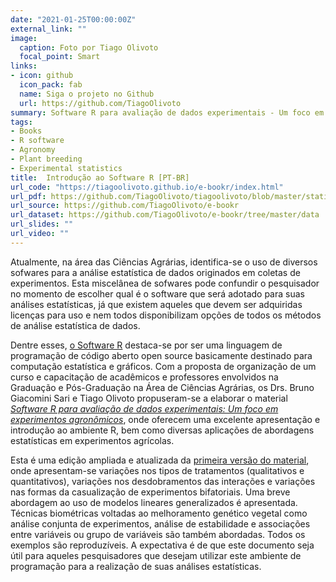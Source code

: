 ```yaml
---
date: "2021-01-25T00:00:00Z"
external_link: ""
image:
  caption: Foto por Tiago Olivoto
  focal_point: Smart
links:
- icon: github
  icon_pack: fab
  name: Siga o projeto no Github
  url: https://github.com/TiagoOlivoto
summary: Software R para avaliação de dados experimentais - Um foco em experimentos agronômicos
tags:
- Books
- R software
- Agronomy
- Plant breeding
- Experimental statistics
title:  Introdução ao Software R [PT-BR]
url_code: "https://tiagoolivoto.github.io/e-bookr/index.html"
url_pdf: https://github.com/TiagoOlivoto/tiagoolivoto/blob/master/static/pdf/pdf_r_v2.pdf
url_source: https://github.com/TiagoOlivoto/e-bookr
url_dataset: https://github.com/TiagoOlivoto/e-bookr/tree/master/data
url_slides: ""
url_video: ""
---
```


Atualmente, na área das Ciências Agrárias, identifica-se o uso de diversos sofwares para a análise estatística de dados originados em coletas de experimentos. Esta miscelânea de sofwares pode confundir o pesquisador no momento de escolher qual é o software que será adotado para suas análises estatísticas, já que existem aqueles que devem ser adquiridas licenças para uso e nem todos disponibilizam opções de todos os métodos de análise estatística de dados.

Dentre esses, [o Software R](https://www.r-project.org/) destaca-se por ser uma linguagem de programação de código aberto open source basicamente destinado para computação estatística e gráficos. Com a proposta de organização de um curso e capacitação de acadêmicos e professores envolvidos na Graduação e Pós-Graduação na Área de Ciências Agrárias, os Drs. Bruno Giacomini Sari e Tiago Olivoto propuseram-se a elaborar o material [*Software R para avaliação de dados experimentais: Um foco em experimentos agronômicos*](https://tiagoolivoto.github.io/e-bookr/index.html), onde oferecem uma excelente apresentação e introdução ao ambiente R, bem como diversas aplicações de abordagens estatísticas em experimentos agrícolas.

Esta é uma edição ampliada e atualizada da [primeira versão do material](https://github.com/TiagoOlivoto/tiagoolivoto/blob/master/static/pdf/pdf_r_v1.pdf), onde apresentam-se variações nos tipos de tratamentos (qualitativos e quantitativos), variações nos desdobramentos das interações e variações nas formas da casualização de experimentos bifatoriais. Uma breve abordagem ao uso de modelos lineares generalizados é apresentada. Técnicas biométricas voltadas ao melhoramento genético vegetal como análise conjunta de experimentos, análise de estabilidade e associações entre variáveis ou grupo de variáveis são também abordadas. Todos os exemplos são reproduzíveis. A expectativa é de que este documento seja útil para aqueles pesquisadores que desejam utilizar este ambiente de programação para a realização de suas análises estatísticas.

